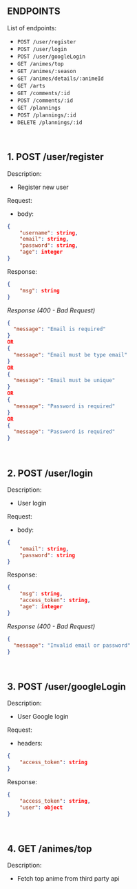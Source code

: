 ## ENDPOINTS

List of endpoints:
- `POST /user/register`
- `POST /user/login`
- `POST /user/googleLogin`
- `GET /animes/top`
- `GET /animes/:season`
- `GET /animes/details/:animeId`
- `GET /arts`
- `GET /comments/:id`
- `POST /comments/:id`
- `GET /plannings`
- `POST /plannings/:id`
- `DELETE /plannings/:id`

&nbsp;

## 1. POST /user/register
Description:
- Register new user

Request:
- body:
```json
{
    "username": string,
    "email": string,
    "password": string,
    "age": integer
}
```

Response:
```json
{
    "msg": string
}
```

_Response (400 - Bad Request)_

```json
{
  "message": "Email is required"
}
OR
{
  "message": "Email must be type email"
}
OR
{
  "message": "Email must be unique"
}
OR
{
  "message": "Password is required"
}
OR
{
  "message": "Password is required"
}
```

&nbsp;

## 2. POST /user/login
Description:
- User login

Request:
- body:
```json
{
    "email": string,
    "password": string
}
```

Response:
```json
{
    "msg": string,
    "access_token": string,
    "age": integer
}
```

_Response (400 - Bad Request)_

```json
{
  "message": "Invalid email or password"
}
```

&nbsp;

## 3. POST /user/googleLogin
Description:
- User Google login

Request:
- headers:
```json
{
    "access_token": string
}
```

Response:
```json
{
    "access_token": string,
    "user": object
}
```

&nbsp;

## 4. GET /animes/top
Description:
- Fetch top anime from third party api
